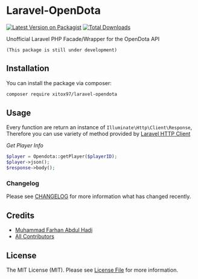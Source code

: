 # Laravel-OpenDota

[![Latest Version on Packagist](https://img.shields.io/packagist/v/xitox97/laravel-opendota.svg?style=flat-square)](https://packagist.org/packages/xitox97/laravel-opendota)
[![Total Downloads](https://img.shields.io/packagist/dt/xitox97/laravel-opendota.svg?style=flat-square)](https://packagist.org/packages/xitox97/laravel-opendota)

Unofficial Laravel PHP Facade/Wrapper for the OpenDota API

`(This package is still under development)`

## Installation

You can install the package via composer:

```bash
composer require xitox97/laravel-opendota
```

## Usage
Every function are return an instance of `Illuminate\Http\Client\Response`, Therefore you can use variety of method provided by [Laravel HTTP Client](https://laravel.com/docs/master/http-client)

*Get Player Info*
``` php
$player = Opendota::getPlayer($playerID);
$player->json();
$response->body();
```


### Changelog

Please see [CHANGELOG](CHANGELOG.md) for more information what has changed recently.


## Credits

- [Muhammad Farhan Abdul Hadi](https://github.com/xitox97)
- [All Contributors](../../contributors)

## License

The MIT License (MIT). Please see [License File](LICENSE.md) for more information.
